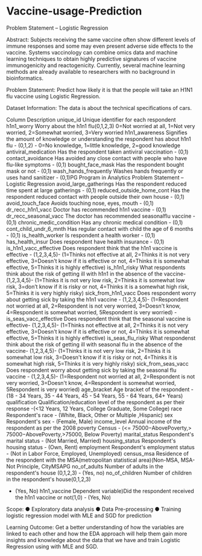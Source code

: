 # Vaccine-usage-Prediction
Problem Statement – Logistic Regression

Abstract:
Subjects receiving the same vaccine often show different levels of immune responses
and some may even present adverse side effects to the vaccine. Systems vaccinology can
combine omics data and machine learning techniques to obtain highly predictive
signatures of vaccine immunogenicity and reactogenicity. Currently, several machine
learning methods are already available to researchers with no background in
bioinformatics.

Problem Statement:
Predict how likely it is that the people will take an H1N1 flu vaccine using Logistic
Regression.

Dataset Information:
The data is about the technical specifications of cars.

Column Description
unique_id Unique identifier for each respondent
h1n1_worry Worry about the h1n1 flu(0,1,2,3) 0=Not worried at
all, 1=Not very worried, 2=Somewhat worried, 3=Very
worried
h1n1_awareness Signifies the amount of knowledge or understanding
the respondent has about h1n1 flu - (0,1,2) - 0=No
knowledge, 1=little knowledge, 2=good knowledge
antiviral_medication Has the respondent taken antiviral vaccination - (0,1)
contact_avoidance Has avoided any close contact with people who have
flu-like symptoms - (0,1)
bought_face_mask Has the respondent bought mask or not - (0,1)
wash_hands_frequently Washes hands frequently or uses hand sanitizer -
(0,1)PG Program in Analytics
Problem Statement – Logistic Regression
avoid_large_gatherings Has the respondent reduced time spent at large
gatherings - (0,1)
reduced_outside_home_cont Has the respondent reduced contact with people
outside their own house - (0,1)
avoid_touch_face Avoids touching nose, eyes, mouth - (0,1)
dr_recc_h1n1_vacc Doctor has recommended h1n1 vaccine - (0,1)
dr_recc_seasonal_vacc The doctor has recommended seasonalflu vaccine -
(0,1)
chronic_medic_condition Has any chronic medical condition - (0,1)
cont_child_undr_6_mnth Has regular contact with child the age of 6 months -
(0,1)
is_health_worker Is respondent a health worker - (0,1)
has_health_insur Does respondent have health insurance - (0,1)
is_h1n1_vacc_effective Does respondent think that the h1n1 vaccine is
effective - (1,2,3,4,5)- (1=Thinks not effective at all,
2=Thinks it is not very effective, 3=Doesn't know if it
is effective or not, 4=Thinks it is somewhat effective,
5=Thinks it is highly effective)
is_h1n1_risky What respondents think about the risk of getting ill
with h1n1 in the absence of the vaccine- (1,2,3,4,5)-
(1=Thinks it is not very low risk, 2=Thinks it is
somewhat low risk, 3=don’t know if it is risky or not,
4=Thinks it is a somewhat high risk, 5=Thinks it is
very highly risky)
sick_from_h1n1_vacc Does respondent worry about getting sick by taking
the h1n1 vaccine - (1,2,3,4,5)- (1=Respondent not
worried at all, 2=Respondent is not very worried,
3=Doesn't know, 4=Respondent is somewhat worried,
5Respondent is very worried) -
is_seas_vacc_effective Does respondent think that the seasonal vaccine is
effective- (1,2,3,4,5)- (1=Thinks not effective at all,
2=Thinks it is not very effective, 3=Doesn't know if it
is effective or not, 4=Thinks it is somewhat effective,
5=Thinks it is highly effective)
is_seas_flu_risky What respondenst think about the risk of getting ill
with seasonal flu in the absence of the vaccine-
(1,2,3,4,5)- (1=Thinks it is not very low risk, 2=Thinks
it is somewhat low risk, 3=Doesn't know if it is risky
or not, 4=Thinks it is somewhat high risk, 5=Thinks it
is very highly risky)
sick_from_seas_vacc Does respondent worry about getting sick by taking
the seasonal flu vaccine - (1,2,3,4,5)- (1=Respondent
not worried at all, 2=Respondent is not very worried,
3=Doesn't know, 4=Respondent is somewhat worried,
5Respondent is very worried)
age_bracket Age bracket of the respondent - (18 - 34 Years, 35 - 44
Years, 45 - 54 Years, 55 - 64 Years, 64+ Years)
qualification Qualification/education level of the respondent as per
their response -(<12 Years, 12 Years, College
Graduate, Some College)
race Respondent's race - (White, Black, Other or Multiple
,Hispanic)
sex Respondent's sex - (Female, Male)
income_level Annual income of the respondent as per the 2008
poverty Census - (<=
75000−AbovePoverty,>
75000−AbovePoverty,>75000, Below Poverty)
marital_status Respondent's marital status - (Not Married, Married)
housing_status Respondent's housing status - (Own, Rent)
employment Respondent's employment status - (Not in Labor
Force, Employed, Unemployed)
census_msa Residence of the respondent with the
MSA(metropolitan statistical area)(Non-MSA, MSA-
Not Principle, CityMSAPG 
no_of_adults Number of adults in the respondent's house (0,1,2,3) -
(Yes, no)
no_of_children Number of children in the respondent's house(0,1,2,3)
- (Yes, No)
h1n1_vaccine Dependent variable)Did the respondent received the
h1n1 vaccine or not(1,0) - (Yes, No)



Scope:
● Exploratory data analysis
● Data Pre-processing
● Training logistic regression model with MLE and SGD for prediction



Learning Outcome:
Get a better understanding of how the variables are linked to each
other and how the EDA approach will help them gain more insights and knowledge
about the data that we have and train Logistic Regression using with MLE and SGD.
